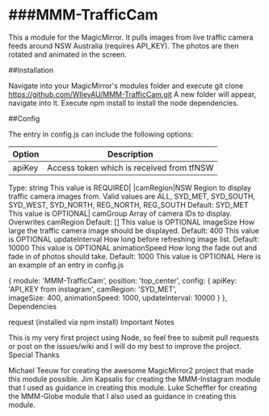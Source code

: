 ###MMM-TrafficCam
==========================
This a module for the MagicMirror. It pulls images from live traffic camera feeds around NSW Australia (requires API_KEY). The photos are then rotated and animated in the screen.

##Installation

Navigate into your MagicMirror's modules folder and execute git clone https://github.com/WIleyAU/MMM-TrafficCam.git A new folder will appear, navigate into it.
Execute npm install to install the node dependencies.

##Config

The entry in config.js can include the following options:



|Option|Description|
|---|---|
|apiKey|Access token which is received from tfNSW

Type: string
This value is REQUIRED|
|camRegion|NSW Region to display traffic camera images from.
Valid values are ALL, SYD_MET, SYD_SOUTH, SYD_WEST, SYD_NORTH, REG_NORTH, REG_SOUTH
Default: SYD_MET
This value is OPTIONAL|
camGroup	Array of camera IDs to display. Overwrites camRegion
Default: []
This value is OPTIONAL
imageSize	How large the traffic camera image should be displayed.
Default: 400
This value is OPTIONAL
updateInterval	How long before refreshing image list.
Default: 10000
This value is OPTIONAL
animationSpeed	How long the fade out and fade in of photos should take.
Default: 1000
This value is OPTIONAL
Here is an example of an entry in config.js

{
	module: 'MMM-TrafficCam',
	position: 'top_center',
	config: {
		apiKey: 'API_KEY from instagram',
		camRegion: 'SYD_MET',  
		imageSize: 400,
		animationSpeed: 1000,
		updateInterval: 10000
	}
},
Dependencies

request (installed via npm install)
Important Notes

This is my very first project using Node, so feel free to submit pull requests or post on the issues/wiki and I will do my best to improve the project.
Special Thanks

Michael Teeuw for creating the awesome MagicMirror2 project that made this module possible.
Jim Kapsalis for creating the MMM-Instagram module that I used as guidance in creating this module.
Luke Scheffler for creating the MMM-Globe module that I also used as guidance in creating this module.
